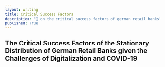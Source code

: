 ```yaml
---
layout: writing
title: Critical Success Factors
description: "🏦 on the critical success factors of german retail banks"
published: True
---
```


## The Critical Success Factors of the Stationary Distribution of German Retail Banks given the Challenges of Digitalization and COVID-19
